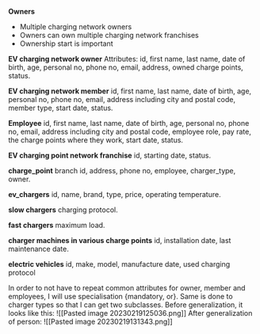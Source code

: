 **Owners**
- Multiple charging network owners
- Owners can own multiple charging network franchises
- Ownership start is important

**EV charging network owner**
	Attributes: id, first name, last name, date of birth, age, personal no, phone no, email, address, owned charge points, status. 

**EV charging network member**
	id, first name, last name, date of birth, age, personal no, phone no, email, address including city and postal code, member type, start date, status.

**Employee**
	id, first name, last name, date of birth, age, personal no, phone no, email, address including city and postal code, employee role, pay rate, the charge points where they work, start date, status.

**EV charging point network franchise**
	id, starting date, status.

**charge_point** 
	branch id, address, phone no, employee, charger_type, owner.

**ev_chargers**
	id, name, brand, type, price, operating temperature.

**slow chargers**
	charging protocol.

**fast chargers**
	maximum load.

**charger machines in various charge points**
	id, installation date, last maintenance date.

**electric vehicles**
	id, make, model, manufacture date, used charging protocol



In order to not have to repeat common attributes for owner, member and employees, I will use specialisation {mandatory, or}. Same is done to charger types so that I can get two subclasses.
Before generalization, it looks like this:
![[Pasted image 20230219125036.png]]
After generalization of person:
![[Pasted image 20230219131343.png]]
